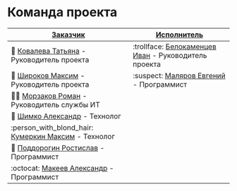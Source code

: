 # Команда проекта

| [Заказчик](http://www.ecookna.ru/company/)                                         | [Исполнитель](https://github.com/oknosoft)                                        |
| ---------------------------------------------------------------------------------- | --------------------------------------------------------------------------------- |
| :princess: [Ковалева Татьяна](https://github.com/Felishia) - Руководитель проекта  | :trollface: [Белокаменцев Иван](https://github.com/nmivan) - Руководитель проекта |
| :man: [Широков Максим](https://github.com/BigShmax) - Руководитель проекта         | :suspect: [Маляров Евгений](https://github.com/unpete) - Программист              |
| :guardsman: [Морзаков Роман](https://github.com/morzakov) - Руководитель службы ИТ |                                                                                   |
| :construction_worker: [Шимко Александр](https://github.com/A-Shimko) - Технолог    |                                                                                   |
| :person_with_blond_hair: [Кумеркин Максим](https://github.com/Kumerkin) - Технолог |                                                                                   |
| :bow: [Поддорогин Ростислав](https://github.com/rnpoddor) - Программист            |                                                                                   |
| :octocat: [Макеев Александр](https://github.com/RapeFactory) - Программист         |                                                                                   |
